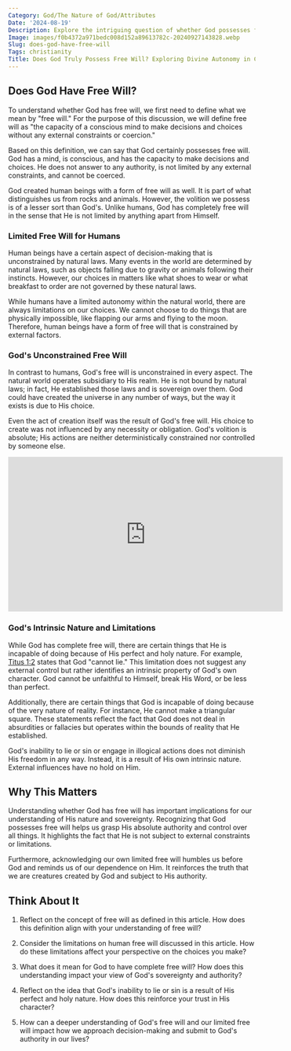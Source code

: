```yaml
---
Category: God/The Nature of God/Attributes
Date: '2024-08-19'
Description: Explore the intriguing question of whether God possesses free will in this thought-provoking article. Delve into the theological implications and philosophical perspectives on this complex topic.
Image: images/f0b4372a971bedc008d152a89613782c-20240927143828.webp
Slug: does-god-have-free-will
Tags: christianity
Title: Does God Truly Possess Free Will? Exploring Divine Autonomy in Christianity
---
```


## Does God Have Free Will?

To understand whether God has free will, we first need to define what we mean by "free will." For the purpose of this discussion, we will define free will as "the capacity of a conscious mind to make decisions and choices without any external constraints or coercion."

Based on this definition, we can say that God certainly possesses free will. God has a mind, is conscious, and has the capacity to make decisions and choices. He does not answer to any authority, is not limited by any external constraints, and cannot be coerced.

God created human beings with a form of free will as well. It is part of what distinguishes us from rocks and animals. However, the volition we possess is of a lesser sort than God's. Unlike humans, God has completely free will in the sense that He is not limited by anything apart from Himself.

### Limited Free Will for Humans

Human beings have a certain aspect of decision-making that is unconstrained by natural laws. Many events in the world are determined by natural laws, such as objects falling due to gravity or animals following their instincts. However, our choices in matters like what shoes to wear or what breakfast to order are not governed by these natural laws.

While humans have a limited autonomy within the natural world, there are always limitations on our choices. We cannot choose to do things that are physically impossible, like flapping our arms and flying to the moon. Therefore, human beings have a form of free will that is constrained by external factors.

### God's Unconstrained Free Will

In contrast to humans, God's free will is unconstrained in every aspect. The natural world operates subsidiary to His realm. He is not bound by natural laws; in fact, He established those laws and is sovereign over them. God could have created the universe in any number of ways, but the way it exists is due to His choice.

Even the act of creation itself was the result of God's free will. His choice to create was not influenced by any necessity or obligation. God's volition is absolute; His actions are neither deterministically constrained nor controlled by someone else.


<iframe width="560" height="315" src="https://www.youtube.com/embed/Fed9hwmJNSE" frameborder="0" allow="autoplay; encrypted-media" allowfullscreen></iframe>


### God's Intrinsic Nature and Limitations

While God has complete free will, there are certain things that He is incapable of doing because of His perfect and holy nature. For example, [Titus 1:2](https://www.bibleref.com/Titus/1/Titus-1-2.html) states that God "cannot lie." This limitation does not suggest any external control but rather identifies an intrinsic property of God's own character. God cannot be unfaithful to Himself, break His Word, or be less than perfect.

Additionally, there are certain things that God is incapable of doing because of the very nature of reality. For instance, He cannot make a triangular square. These statements reflect the fact that God does not deal in absurdities or fallacies but operates within the bounds of reality that He established.

God's inability to lie or sin or engage in illogical actions does not diminish His freedom in any way. Instead, it is a result of His own intrinsic nature. External influences have no hold on Him.

## Why This Matters

Understanding whether God has free will has important implications for our understanding of His nature and sovereignty. Recognizing that God possesses free will helps us grasp His absolute authority and control over all things. It highlights the fact that He is not subject to external constraints or limitations.

Furthermore, acknowledging our own limited free will humbles us before God and reminds us of our dependence on Him. It reinforces the truth that we are creatures created by God and subject to His authority.

## Think About It

1. Reflect on the concept of free will as defined in this article. How does this definition align with your understanding of free will?

2. Consider the limitations on human free will discussed in this article. How do these limitations affect your perspective on the choices you make?

3. What does it mean for God to have complete free will? How does this understanding impact your view of God's sovereignty and authority?

4. Reflect on the idea that God's inability to lie or sin is a result of His perfect and holy nature. How does this reinforce your trust in His character?

5. How can a deeper understanding of God's free will and our limited free will impact how we approach decision-making and submit to God's authority in our lives?